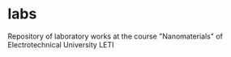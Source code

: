 # labs
Repository of laboratory works at the course "Nanomaterials" of Electrotechnical University LETI
